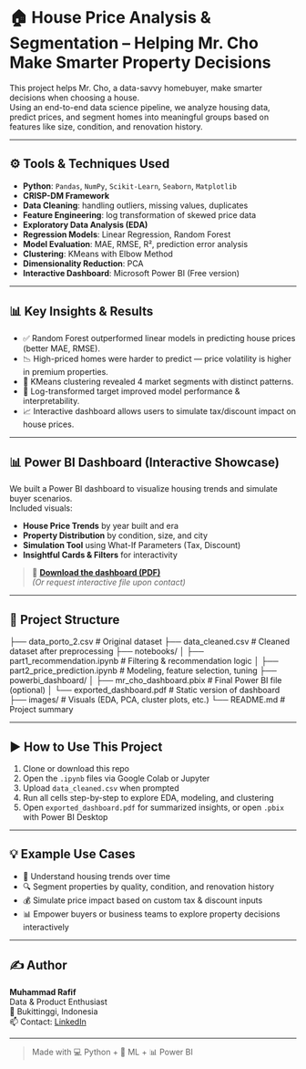 # 🏠 House Price Analysis & Segmentation – Helping Mr. Cho Make Smarter Property Decisions

This project helps Mr. Cho, a data-savvy homebuyer, make smarter decisions when choosing a house.  
Using an end-to-end data science pipeline, we analyze housing data, predict prices, and segment homes into meaningful groups based on features like size, condition, and renovation history.

---

## ⚙️ Tools & Techniques Used

- **Python**: `Pandas`, `NumPy`, `Scikit-Learn`, `Seaborn`, `Matplotlib`
- **CRISP-DM Framework**
- **Data Cleaning**: handling outliers, missing values, duplicates
- **Feature Engineering**: log transformation of skewed price data
- **Exploratory Data Analysis (EDA)**
- **Regression Models**: Linear Regression, Random Forest
- **Model Evaluation**: MAE, RMSE, R², prediction error analysis
- **Clustering**: KMeans with Elbow Method
- **Dimensionality Reduction**: PCA
- **Interactive Dashboard**: Microsoft Power BI (Free version)

---

## 📊 Key Insights & Results

- ✅ Random Forest outperformed linear models in predicting house prices (better MAE, RMSE).
- 📉 High-priced homes were harder to predict — price volatility is higher in premium properties.
- 🧩 KMeans clustering revealed 4 market segments with distinct patterns.
- 🧠 Log-transformed target improved model performance & interpretability.
- 📈 Interactive dashboard allows users to simulate tax/discount impact on house prices.

---

## 📊 Power BI Dashboard (Interactive Showcase)

We built a Power BI dashboard to visualize housing trends and simulate buyer scenarios.  
Included visuals:

- **House Price Trends** by year built and era
- **Property Distribution** by condition, size, and city
- **Simulation Tool** using What-If Parameters (Tax, Discount)
- **Insightful Cards & Filters** for interactivity

> 🔗 **[Download the dashboard (PDF)](https://drive.google.com/drive/folders/14wpBBlv8nb4SnIsw1cDBLECdUB6EtjEE?usp=sharing)**  
> *(Or request interactive file upon contact)*

---

## 📂 Project Structure

├── data_porto_2.csv # Original dataset
├── data_cleaned.csv # Cleaned dataset after preprocessing
├── notebooks/
│ ├── part1_recommendation.ipynb # Filtering & recommendation logic
│ ├── part2_price_prediction.ipynb # Modeling, feature selection, tuning
├── powerbi_dashboard/
│ ├── mr_cho_dashboard.pbix # Final Power BI file (optional)
│ └── exported_dashboard.pdf # Static version of dashboard
├── images/ # Visuals (EDA, PCA, cluster plots, etc.)
└── README.md # Project summary



---

## ▶️ How to Use This Project

1. Clone or download this repo
2. Open the `.ipynb` files via Google Colab or Jupyter
3. Upload `data_cleaned.csv` when prompted
4. Run all cells step-by-step to explore EDA, modeling, and clustering
5. Open `exported_dashboard.pdf` for summarized insights, or open `.pbix` with Power BI Desktop

---

## 💡 Example Use Cases

- 🧠 Understand housing trends over time
- 🔍 Segment properties by quality, condition, and renovation history
- 💰 Simulate price impact based on custom tax & discount inputs
- 📊 Empower buyers or business teams to explore property decisions interactively

---

## ✍️ Author

**Muhammad Rafif**  
Data & Product Enthusiast  
📍 Bukittinggi, Indonesia  
📫 Contact: [LinkedIn](https://www.linkedin.com/in/muhammad-rafif-8a1b20293/)

---

> Made with 💻 Python + 🧠 ML + 📊 Power BI
